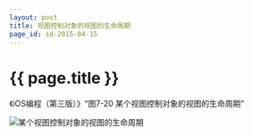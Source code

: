 ```yaml
---
layout: post
title: 视图控制对象的视图的生命周期
page_id: id-2015-04-15
---
```


# {{ page.title }}

《iOS编程（第三版）》“图7-20 某个视图控制对象的视图的生命周期”

<!-- <p class="post-image"><img src="/resources/figures/2015-04-15-某个视图控制对象的视图的生命周期.png" alt="某个视图控制对象的视图的生命周期" width="100%"></p> -->

![某个视图控制对象的视图的生命周期](/images/2015-04-15-某个视图控制对象的视图的生命周期.png)
